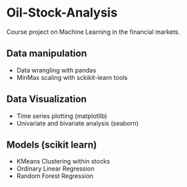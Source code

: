 # Oil-Stock-Analysis

Course project on Machine Learning in the financial markets. 

## Data manipulation

- Data wrangling with pandas
- MinMax scaling with sckikit-learn tools

## Data Visualization

- Time series plotting (matplotlib)
- Univariate and bivariate analysis (seaborn)

## Models (scikit learn)
- KMeans Clustering within stocks
- Ordinary Linear Regression
- Random Forest Regression
